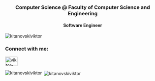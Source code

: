 <h3 align="center">Computer Science @ Faculty of Computer Science and Engineering</h3>
<h4 align="center">Software Engineer</h4>

<p align="left"> <img src="https://komarev.com/ghpvc/?username=kitanovskiviktor&label=Profile%20views&color=0e75b6&style=flat" alt="kitanovskiviktor" /> </p>

<h3 align="left">Connect with me:</h3>
<p align="left">
<a href="https://linkedin.com/in/viktor-kitanovski-99513b163/" target="blank"><img align="center" src="https://raw.githubusercontent.com/rahuldkjain/github-profile-readme-generator/master/src/images/icons/Social/linked-in-alt.svg" alt="viktor-kitanovski-99513b163/" height="30" width="40" /></a>
</p>

<p><img align="left" src="https://github-readme-stats.vercel.app/api/top-langs?username=kitanovskiviktor&show_icons=true&locale=en&layout=compact" alt="kitanovskiviktor" /></p>

<p>&nbsp;<img align="center" src="https://github-readme-stats.vercel.app/api?username=kitanovskiviktor&show_icons=true&locale=en" alt="kitanovskiviktor" /></p>

